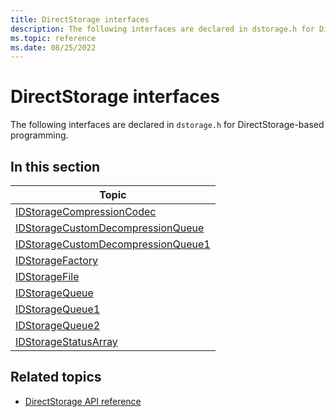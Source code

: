 ```yaml
---
title: DirectStorage interfaces
description: The following interfaces are declared in dstorage.h for DirectStorage-based programming.
ms.topic: reference
ms.date: 08/25/2022
---
```


# DirectStorage interfaces

The following interfaces are declared in `dstorage.h` for DirectStorage-based programming.

## In this section

| Topic |
|-|
| [IDStorageCompressionCodec](/windows/win32/dstorage/dstorage/nn-dstorage-idstoragecompressioncodec) |
| [IDStorageCustomDecompressionQueue](/windows/win32/dstorage/dstorage/nn-dstorage-idstoragecustomdecompressionqueue) |
| [IDStorageCustomDecompressionQueue1](/windows/win32/dstorage/dstorage/nn-dstorage-idstoragecustomdecompressionqueue1) |
| [IDStorageFactory](/windows/win32/dstorage/dstorage/nn-dstorage-idstoragefactory) |
| [IDStorageFile](/windows/win32/dstorage/dstorage/nn-dstorage-idstoragefile) |
| [IDStorageQueue](/windows/win32/dstorage/dstorage/nn-dstorage-idstoragequeue) |
| [IDStorageQueue1](/windows/win32/dstorage/dstorage/nn-dstorage-idstoragequeue1) |
| [IDStorageQueue2](/windows/win32/dstorage/dstorage/nn-dstorage-idstoragequeue2) |
| [IDStorageStatusArray](/windows/win32/dstorage/dstorage/nn-dstorage-idstoragestatusarray) |

## Related topics

* [DirectStorage API reference](./dstorage-api-reference.md)
